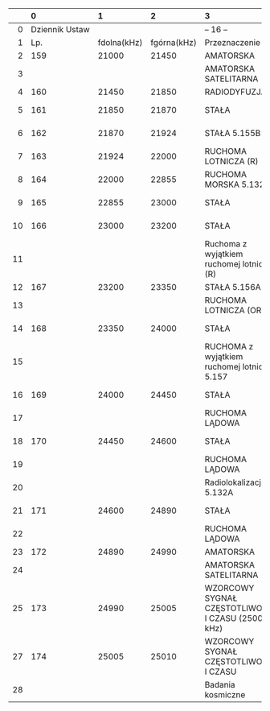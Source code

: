 |     | 0              | 1           | 2           | 3                                                  | 4               |
| --: | :------------- | :---------- | :---------- | :------------------------------------------------- | :-------------- |
|   0 | Dziennik Ustaw |             |             | – 16 –                                             |                 |
|   1 | Lp.            | fdolna(kHz) | fgórna(kHz) | Przeznaczenie                                      | Użytkowanie     |
|   2 | 159            | 21000       | 21450       | AMATORSKA                                          | cywilne         |
|   3 |                |             |             | AMATORSKA SATELITARNA                              | cywilne         |
|   4 | 160            | 21450       | 21850       | RADIODYFUZJA                                       | cywilne         |
|   5 | 161            | 21850       | 21870       | STAŁA                                              | cywilno-rządowe |
|   6 | 162            | 21870       | 21924       | STAŁA 5.155B                                       | cywilno-rządowe |
|   7 | 163            | 21924       | 22000       | RUCHOMA LOTNICZA (R)                               | cywilno-rządowe |
|   8 | 164            | 22000       | 22855       | RUCHOMA MORSKA 5.132                               | cywilno-rządowe |
|   9 | 165            | 22855       | 23000       | STAŁA                                              | cywilno-rządowe |
|  10 | 166            | 23000       | 23200       | STAŁA                                              | cywilno-rządowe |
|  11 |                |             |             | Ruchoma z wyjątkiem ruchomej lotniczej (R)         | cywilno-rządowe |
|  12 | 167            | 23200       | 23350       | STAŁA 5.156A                                       | rządowe         |
|  13 |                |             |             | RUCHOMA LOTNICZA (OR)                              | rządowe         |
|  14 | 168            | 23350       | 24000       | STAŁA                                              | cywilno-rządowe |
|  15 |                |             |             | RUCHOMA z wyjątkiem ruchomej lotniczej 5.157       | cywilno-rządowe |
|  16 | 169            | 24000       | 24450       | STAŁA                                              | cywilno-rządowe |
|  17 |                |             |             | RUCHOMA LĄDOWA                                     | cywilno-rządowe |
|  18 | 170            | 24450       | 24600       | STAŁA                                              | cywilno-rządowe |
|  19 |                |             |             | RUCHOMA LĄDOWA                                     | cywilno-rządowe |
|  20 |                |             |             | Radiolokalizacja 5.132A                            | cywilno-rządowe |
|  21 | 171            | 24600       | 24890       | STAŁA                                              | cywilno-rządowe |
|  22 |                |             |             | RUCHOMA LĄDOWA                                     | cywilno-rządowe |
|  23 | 172            | 24890       | 24990       | AMATORSKA                                          | cywilne         |
|  24 |                |             |             | AMATORSKA SATELITARNA                              | cywilne         |
|  25 | 173            | 24990       | 25005       | WZORCOWY SYGNAŁ CZĘSTOTLIWOŚCI I CZASU (25000 kHz) | cywilne         |
|  27 | 174            | 25005       | 25010       | WZORCOWY SYGNAŁ CZĘSTOTLIWOŚCI I CZASU             | cywilne         |
|  28 |                |             |             | Badania kosmiczne                                  | cywilne         |
